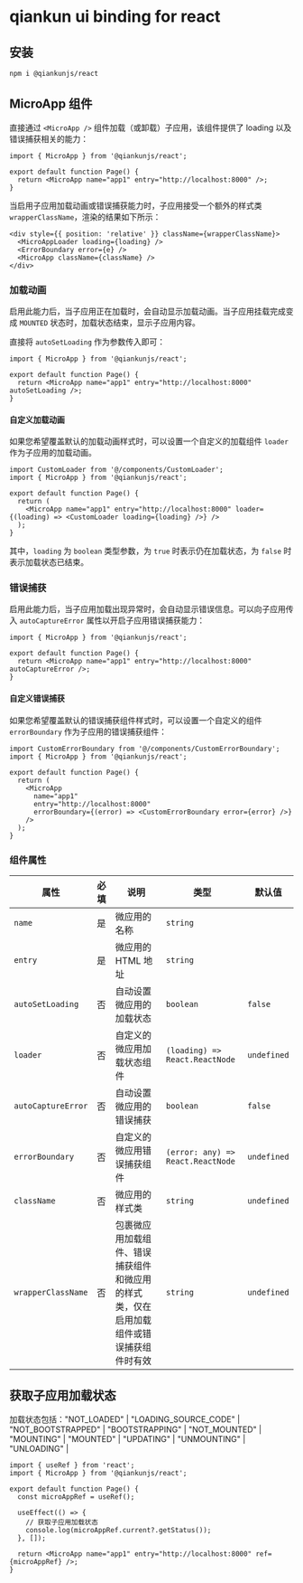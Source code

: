 # qiankun ui binding for react

## 安装

```bash
npm i @qiankunjs/react
```

## MicroApp 组件

直接通过 `<MicroApp />` 组件加载（或卸载）子应用，该组件提供了 loading 以及错误捕获相关的能力：

```tsx
import { MicroApp } from '@qiankunjs/react';

export default function Page() {
  return <MicroApp name="app1" entry="http://localhost:8000" />;
}
```

当启用子应用加载动画或错误捕获能力时，子应用接受一个额外的样式类 `wrapperClassName`，渲染的结果如下所示：

```tsx
<div style={{ position: 'relative' }} className={wrapperClassName}>
  <MicroAppLoader loading={loading} />
  <ErrorBoundary error={e} />
  <MicroApp className={className} />
</div>
```

### 加载动画

启用此能力后，当子应用正在加载时，会自动显示加载动画。当子应用挂载完成变成 `MOUNTED` 状态时，加载状态结束，显示子应用内容。

直接将 `autoSetLoading` 作为参数传入即可：

```tsx
import { MicroApp } from '@qiankunjs/react';

export default function Page() {
  return <MicroApp name="app1" entry="http://localhost:8000" autoSetLoading />;
}
```

#### 自定义加载动画

如果您希望覆盖默认的加载动画样式时，可以设置一个自定义的加载组件 `loader` 作为子应用的加载动画。

```tsx
import CustomLoader from '@/components/CustomLoader';
import { MicroApp } from '@qiankunjs/react';

export default function Page() {
  return (
    <MicroApp name="app1" entry="http://localhost:8000" loader={(loading) => <CustomLoader loading={loading} />} />
  );
}
```

其中，`loading` 为 `boolean` 类型参数，为 `true` 时表示仍在加载状态，为 `false` 时表示加载状态已结束。

### 错误捕获

启用此能力后，当子应用加载出现异常时，会自动显示错误信息。可以向子应用传入 `autoCaptureError` 属性以开启子应用错误捕获能力：

```tsx
import { MicroApp } from '@qiankunjs/react';

export default function Page() {
  return <MicroApp name="app1" entry="http://localhost:8000" autoCaptureError />;
}
```

#### 自定义错误捕获

如果您希望覆盖默认的错误捕获组件样式时，可以设置一个自定义的组件 `errorBoundary` 作为子应用的错误捕获组件：

```tsx
import CustomErrorBoundary from '@/components/CustomErrorBoundary';
import { MicroApp } from '@qiankunjs/react';

export default function Page() {
  return (
    <MicroApp
      name="app1"
      entry="http://localhost:8000"
      errorBoundary={(error) => <CustomErrorBoundary error={error} />}
    />
  );
}
```

### 组件属性

| 属性 | 必填 | 说明 | 类型 | 默认值 |
| --- | --- | --- | --- | --- |
| `name` | 是 | 微应用的名称 | `string` |
| `entry` | 是 | 微应用的 HTML 地址 | `string` |
| `autoSetLoading` | 否 | 自动设置微应用的加载状态 | `boolean` | `false` |
| `loader` | 否 | 自定义的微应用加载状态组件 | `(loading) => React.ReactNode` | `undefined` |
| `autoCaptureError` | 否 | 自动设置微应用的错误捕获 | `boolean` | `false` |
| `errorBoundary` | 否 | 自定义的微应用错误捕获组件 | `(error: any) => React.ReactNode` | `undefined` |
| `className` | 否 | 微应用的样式类 | `string` | `undefined` |
| `wrapperClassName` | 否 | 包裹微应用加载组件、错误捕获组件和微应用的样式类，仅在启用加载组件或错误捕获组件时有效 | `string` | `undefined` |

## 获取子应用加载状态

加载状态包括："NOT_LOADED" | "LOADING_SOURCE_CODE" | "NOT_BOOTSTRAPPED" | "BOOTSTRAPPING" | "NOT_MOUNTED" | "MOUNTING" | "MOUNTED" | "UPDATING" | "UNMOUNTING" | "UNLOADING" |

```tsx
import { useRef } from 'react';
import { MicroApp } from '@qiankunjs/react';

export default function Page() {
  const microAppRef = useRef();

  useEffect(() => {
    // 获取子应用加载状态
    console.log(microAppRef.current?.getStatus());
  }, []);

  return <MicroApp name="app1" entry="http://localhost:8000" ref={microAppRef} />;
}
```
